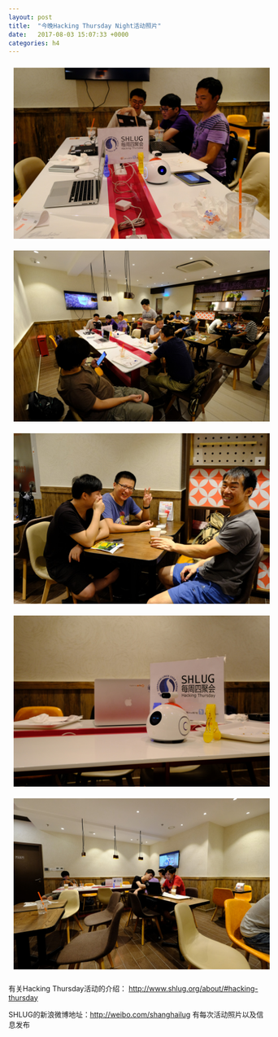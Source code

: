 ```yaml
---
layout: post
title:  "今晚Hacking Thursday Night活动照片"
date:   2017-08-03 15:07:33 +0000
categories: h4
---
```


[<img style='margin:10px;' src='https://raw.githubusercontent.com/shanghailug/res2017/master/h803.h4/h803_2038_5000+08.1920p.jpg'>](https://raw.githubusercontent.com/shanghailug/res2017/master/h803.h4/h803_2038_5000+08.JPG)
[<img style='margin:10px;' src='https://raw.githubusercontent.com/shanghailug/res2017/master/h803.h4/h803_2039_0200+08.1920p.jpg'>](https://raw.githubusercontent.com/shanghailug/res2017/master/h803.h4/h803_2039_0200+08.JPG)
[<img style='margin:10px;' src='https://raw.githubusercontent.com/shanghailug/res2017/master/h803.h4/h803_2039_1700+08.1920p.jpg'>](https://raw.githubusercontent.com/shanghailug/res2017/master/h803.h4/h803_2039_1700+08.JPG)
[<img style='margin:10px;' src='https://raw.githubusercontent.com/shanghailug/res2017/master/h803.h4/h803_2044_0600+08.1920p.jpg'>](https://raw.githubusercontent.com/shanghailug/res2017/master/h803.h4/h803_2044_0600+08.JPG)
[<img style='margin:10px;' src='https://raw.githubusercontent.com/shanghailug/res2017/master/h803.h4/h803_2129_2300+08.1920p.jpg'>](https://raw.githubusercontent.com/shanghailug/res2017/master/h803.h4/h803_2129_2300+08.JPG)

有关Hacking Thursday活动的介绍：
http://www.shlug.org/about/#hacking-thursday

SHLUG的新浪微博地址：http://weibo.com/shanghailug 有每次活动照片以及信息发布


